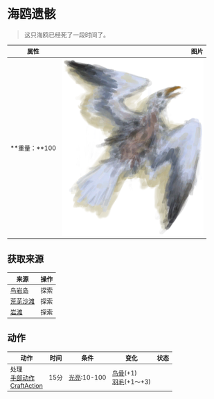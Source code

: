 # 海鸥遗骸  
> 这只海鸥已经死了一段时间了。  
  
  属性  |   图片   
 ----  |  ----:   
 **重量：**100  |  ![](Sprite/SeagullCarcass.png)   
  
## 获取来源  
来源  |  操作  
----  |  ----  
[鸟岩岛](BirdRock.md)  |  探索  
[荒芜沙滩](DesolateBeach.md)  |  探索  
[岩滩](Rocks.md)  |  探索  
## 动作  
动作  |  时间  |  条件  |  变化  |  状态  
----  |  ----  |  ----  |  ----  |  ----  
处理<br>[手部动作](HandAction.md)<br>[CraftAction](CraftAction.md)  |  15分  |  [光亮](Light.md):10-100  |  [鸟骨](BonesBird.md)(+1)<br>[羽毛](Feathers.md)(+1～+3)<br>  |    
